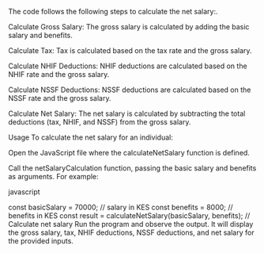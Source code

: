 

The code follows the following steps to calculate the net salary:.

Calculate Gross Salary:
The gross salary is calculated by adding the basic salary and benefits.

Calculate Tax:
Tax is calculated based on the tax rate and the gross salary.

Calculate NHIF Deductions:
NHIF deductions are calculated based on the NHIF rate and the gross salary.

Calculate NSSF Deductions:
NSSF deductions are calculated based on the NSSF rate and the gross salary.

Calculate Net Salary:
The net salary is calculated by subtracting the total deductions (tax, NHIF, and NSSF) from the gross salary.

Usage
To calculate the net salary for an individual:

Open the JavaScript file where the calculateNetSalary function is defined.

Call the netSalaryCalculation function, passing the basic salary and benefits as arguments. For example:

javascript

const basicSalary = 70000; // salary in KES
const benefits = 8000; // benefits in KES
const result = calculateNetSalary(basicSalary, benefits); // Calculate net salary
Run the program and observe the output. It will display the gross salary, tax, NHIF deductions, NSSF deductions, and net salary for the provided inputs.
